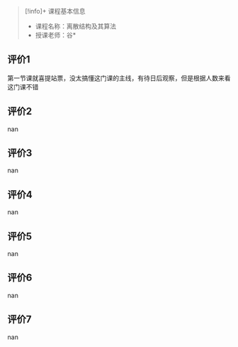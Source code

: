 >[!info]+ 课程基本信息
>
> - 课程名称：离散结构及其算法
> - 授课老师：谷*

## 评价1

第一节课就喜提站票，没太搞懂这门课的主线，有待日后观察，但是根据人数来看这门课不错
## 评价2

nan
## 评价3

nan
## 评价4

nan
## 评价5

nan
## 评价6

nan
## 评价7

nan
